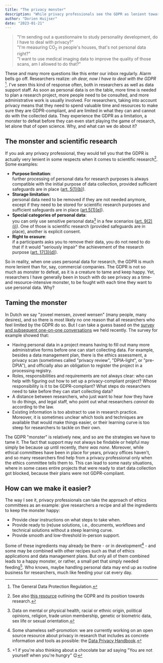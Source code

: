 ```yaml
---
title: "The privacy monster"
description: "While privacy professionals see the GDPR as lenient towards research, researchers often seem to experience the reverse. Why, and what can we do to tame the privacy monster?"
author: "Dorien Huijser"
date: "2023-01-21"
---
```



> "I'm sending out a questionnaire to study personality development, do I have to deal with privacy?"  
> "I'm measuring CO<sub>2</sub> in people's houses, that's not personal data right?"  
> "I want to use medical imaging data to improve the quality of those scans, am I allowed to do that?"

These and many more questions like this enter our inbox regularly. Alarm bells go off. Researchers realize: 
*oh dear, now I have to deal with the GDPR* [^1]. I've seen this kind of response often, both in researchers 
as well as data support staff. As soon as personal data is on the table, more time is needed to plan a 
research project, more people need to be consulted, and more administrative work is usually involved. 
For researchers, taking into account privacy means that they need to spend valuable time and resources to make 
sure they are GDPR-compliant, and are limited in what they can and cannot do with the collected data. They 
experience the GDPR as a limitation, a monster to defeat before they can even start playing the game of 
research, let alone that of open science. Why, and what can we do about it? 

## The monster and scientific research
If you ask any privacy professional, they would tell you that the GDPR is actually very lenient in 
some respects when it comes to scientific research[^2]. Some examples:

- **Purpose limitation**: <br>further processing of personal data for research purposes is always compatible 
with the initial purpose of data collection, provided sufficient safeguards are in place (<a href="https://gdpr-info.eu/art-5-gdpr/" target="_blank">art. 5(1)(b)</a>).
- **Storage limitation**: <br>personal data need to be removed if they are not needed anymore, except if 
they need to be stored for scientific research purposes and sufficient safeguards are in place (<a href="https://gdpr-info.eu/art-5-gdpr/" target="_blank">art.5(1)(e)</a>).  
- **Special categories of personal data**: <br>you can only use sensitive personal data[^3]  in a few scenarios 
(<a href="https://gdpr-info.eu/art-9-gdpr/" target="_blank">art. 9(2)(j)</a>). One of those is scientific 
research (provided safeguards are in place), another is explicit consent. 
- **Right to erasure**: <br>if a participants asks you to remove their data, you do not need to do that if it 
would "seriously impair" the achievement of the research purpose (<a href="https://gdpr-info.eu/art-17-gdpr/" target="_blank">art. 17(3)(d)</a>).

So in reality, when one uses personal data for research, the GDPR is much more lenient than for, say, commercial companies. 
The GDPR is not so much as monster to defeat, as it is a creature to tame and keep happy. Yet, researchers I have generally 
been in touch with do see privacy as a time- and resource-intensive monster, to be fought with each time they want to use 
personal data. Why?

## Taming the monster
In Dutch we say "zoveel mensen, zoveel wensen" (many people, many desires), and so there is most likely no one reason that 
all researchers who feel limited by the GDPR do so. But I can take a guess based on the 
<a href="https://utrechtuniversity.github.io/dataprivacysurvey/docs/data-privacy-survey-report.html" target="_blank">survey and subsequent one-on-one conversations</a> 
we held recently. The survey for example showed that:

- Having personal data in a project means having to fill out many more administrative forms before one can start collecting data. 
For example, besides a data management plan, there is the ethics assessment, a privacy scan (sometimes called "privacy review", "DPIA-light", 
or "pre-DPIA"), and officially also an obligation to register the project in a processing registry.
- Roles, responsibilities and requirements are not always clear: who can help with figuring out how to set up a privacy-compliant 
project? Whose responsibility is it to be GDPR-compliant? What steps do researchers need to take before they can start collecting data?
- A distance between researchers, who just want to hear *how* they have to do things, and legal staff, who point out what 
researchers *cannot* do according to the law.
- Existing information is too abstract to use in research practice. Moreover, it is sometimes unclear which tools 
and techniques are available that would make things easier, or their learning curve is too steep for researchers to tackle on their own.

The GDPR "monster" is relatively new, and so are the strategies we have to tame it. The fact that support may not always be 
findable or helpful may simply be because up until recently, *there was none*. Moreover, while ethical committees have been in place for years, 
privacy offices haven't, and so many researchers find help from a privacy professional only when the ethics committee tells them to. This 
can lead to some nasty situations, where in some cases entire projects that were ready to start data collection got blocked, because their 
plans were not GDPR-compliant.

## How can we make it easier?
The way I see it, privacy professionals can take the approach of ethics committees as an example: give researchers a recipe and all the 
ingredients to keep the monster happy:

- Provide clear instructions on what steps to take when.
- Provide ready to (re)use solutions, i.e., documents, workflows and technical solutions without a steep learning curve.
- Provide smooth and low-threshold in-person support.

Some of these ingredients may already be there - or in development[^4] - and some may be combined with other recipes such 
as that of ethics applications and data management plans. But only all of them combined leads to a happy monster, or rather, 
a small pet that simply needed feeding[^5]. Who knows, maybe handling personal data may end up as routine business for 
researchers, much like feeding your cat every day. 

[^1]: The General Data Protection Regulation.  
[^2]: See also <a href="https://iapp.org/news/a/how-gdpr-changes-the-rules-for-research/" target="_blank">this resource</a> outlining the GDPR and its position towards research.  
[^3]: Data on mental or physical health, racial or ethnic origin, political opinions, religion, trade union membership, genetic or biometric data, sex life or sexual orientation.  
[^4]: Some shameless self-promotion: we are currently working on an open source resource about privacy in research that includes as concrete information and tools as possible: the <a href="https://utrechtuniversity.github.io/dataprivacyhandbook" target="_blank">Data Privacy Handbook</a>.  
[^5]: +1 if you're also thinking about a chocolate bar ad saying "You are not yourself when you're hungry" 😉
